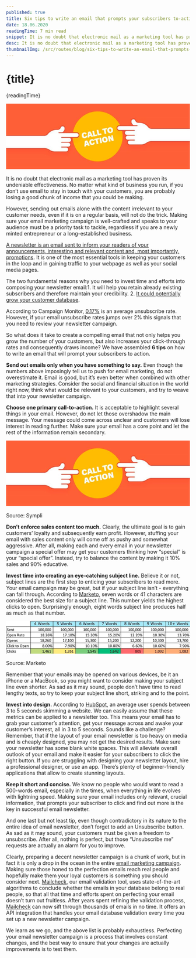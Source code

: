```yaml
---
published: true
title: Six tips to write an email that prompts your subscribers to-action
date: 18.06.2020
readingTime: 7 min read
snippet: It is no doubt that electronic mail as a marketing tool has proven its undeniable effectiveness. No matter what kind of business you run, if you don’t use email to stay in touch with your customers, you are probably losing a good chunk of income that you could be making.
desc: It is no doubt that electronic mail as a marketing tool has proven its undeniable effectiveness. No matter what kind of business you run, if you don’t use email to stay in touch with your customers, you are probably losing a good chunk of income that you could be making.
thumbnailImg: /src/routes/blog/six-tips-to-write-an-email-that-prompts-your-subscribers-to-action/sympli.jpg?format=jpg&width=1200&height=630
---
```


# {title}

{readingTime}

![Sympli](./sympli.jpg?format=webp;jpg;avif&srcset)

It is no doubt that electronic mail as a marketing tool has proven its undeniable effectiveness. No matter what kind of business you run, if you don’t use email to stay in touch with your customers, you are probably losing a good chunk of income that you could be making.

However, sending out emails alone with the content irrelevant to your customer needs, even if it is on a regular basis, will not do the trick. Making sure your email marketing campaign is well-crafted and speaks to your audience must be a priority task to tackle, regardless if you are a newly minted entrepreneur or a long-established business.

[A newsletter is an email sent to inform your readers of your announcements, interesting and relevant content and, most importantly, promotions](/blog/personalize-your-newsletter-and-increase-sales). It is one of the most essential tools in keeping your customers in the loop and in gaining traffic to your webpage as well as your social media pages.

The two fundamental reasons why you need to invest time and efforts into composing your newsletter email:1. It will help you retain already existing subscribers and therefore maintain your credibility. 2. [It could potentially grow your customer database](/blog/six-tips-to-write-an-email-that-prompts-your-subscribers-to-action).

According to Campaign Monitor, [0.17%](https://mailcheck.co/l/good-unsubscribe-rate) is an average unsubscribe rate. However, if your email unsubscribe rates jumps over 2% this signals that you need to review your newsletter campaign.

So what does it take to create a compelling email that not only helps you grow the number of your customers, but also increases your click-through rates and consequently draws income? We have assembled **6 tips** on how to write an email that will prompt your subscribers to action.

**Send out emails only when you have something to say.** Even though the numbers above imposingly tell us to push for email marketing, do not overestimate it. Email is good, but it’s even better when combined with other marketing strategies. Consider the social and financial situation in the world right now, think what would be relevant to your customers, and try to weave that into your newsletter campaign.

**Choose one primary call-to-action.** It is acceptable to highlight several things in your email. However, do not let those overshadow the main message. Your message could come across unclear and customers will lose interest in reading further. Make sure your email has a core point and let the rest of the information remain secondary.

![Sympli](./sympli.jpg?format=webp;jpg;avif&srcset)

Source: Sympli

**Don’t enforce sales content too much.** Clearly, the ultimate goal is to gain customers’ loyalty and subsequently earn profit. However, stuffing your email with sales content only will come off as pushy and somewhat aggressive. After all, making each and every email in your newsletter campaign a special offer may get your customers thinking how “special” is your “special offer”. Instead, try to balance the content by making it 10% sales and 90% educative.

**Invest time into creating an eye-catching subject line.** Believe it or not, subject lines are the first step to enticing your subscribers to read more. Your email campaign may be great, but if your subject line isn’t - everything can fall through. According to [Marketo](https://mailcheck.co/l/subject-line-length), seven words or 41 characters are considered the best size for a subject line. This number yields the highest clicks to open. Surprisingly enough, eight words subject line produces half as much as that number.

![Marketo](./marketo.jpg?format=webp;jpg;avif&srcset)

Source: Marketo

Remember that your emails may be opened on various devices, be it an iPhone or a MacBook, so you might want to consider making your subject line even shorter. As sad as it may sound, people don’t have time to read lengthy texts, so try to keep your subject line short, striking and to the point.

**Invest into design.** According to [HubSpot](https://mailcheck.co/l/dreaded-link-blink-test), an average user spends between 3 to 5 seconds skimming a website. We can easily assume that these metrics can be applied to a newsletter too. This means your email has to grab your customer’s attention, get your message across and awake your customer’s interest, all in 3 to 5 seconds. Sounds like a challenge? Remember, that if the layout of your email newsletter is too heavy on media and is cheaply designed, you may not get the desired results. Make sure your newsletter has some blank white spaces. This will alleviate overall outlook of your email and make it easier for your subscribers to click the right button. If you are struggling with designing your newsletter layout, hire a professional designer, or use an app. There’s plenty of beginner-friendly applications that allow to create stunning layouts.

**Keep it short and concise.** We know no people who would want to read a 500-words email, especially in the times, when everything in life evolves with lightning speed. Making sure your email includes only relevant, crucial information, that prompts your subscriber to click and find out more is the key in successful email newsletter.

And one last but not least tip, even though contradictory in its nature to the entire idea of email newsletter, don’t forget to add an Unsubscribe button. As sad as it may sound, your customers must be given a freedom to unsubscribe. After all, nothing is perfect, but those “Unsubscribe me” requests are actually an alarm for you to improve.

Clearly, preparing a decent newsletter campaign is a chunk of work, but in fact it is only a drop in the ocean in the entire [email marketing campaign](/blog/email-marketing-campaign-metrics). Making sure those honed to the perfection emails reach real people and hopefully make them your loyal customers is something you should consider next. [Mailcheck](/#features), our email validation tool, uses state-of-the-art algorithms to conclude whether the emails in your database belong to real people, so that all that time and efforts spent on perfecting your email doesn’t turn out fruitless. After years spent refining the validation process, [Mailcheck](/#features) can now sift through thousands of emails in no time. It offers an API integration that handles your email database validation every time you set up a new newsletter campaign.

We learn as we go, and the above list is probably exhaustless. Perfecting your email newsletter campaign is a process that involves constant changes, and the best way to ensure that your changes are actually improvements is to test them.
